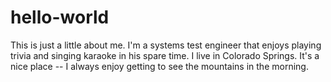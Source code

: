 # hello-world

This is just a little about me. I'm a systems test engineer that enjoys playing trivia and singing karaoke in his spare time. I live in Colorado Springs. It's a nice place -- I always enjoy getting to see the mountains in the morning.
